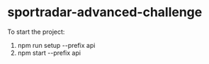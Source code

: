 # sportradar-advanced-challenge

To start the project:

1. npm run setup --prefix api
2. npm start --prefix api
